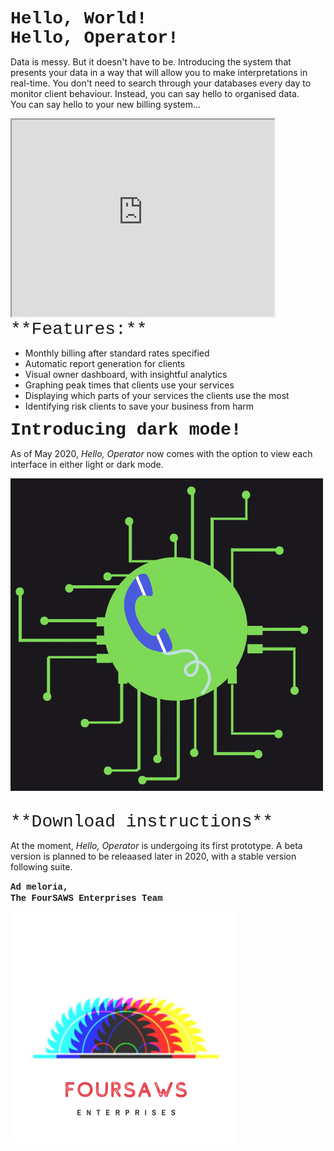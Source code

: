  <span style="font-family:Courier; font-size:2em;"> **Hello, World!** </span> <br>
 <span style="font-family:Courier; font-size:2em;"> **Hello, Operator!** </span> 

Data is messy. But it doesn't have to be. Introducing the system that presents your data in a way that will allow you to make interpretations in real-time. You don't need to search through your databases every day to monitor client behaviour. Instead, you can say hello to organised data.<br>
You can say hello to your new billing system...

<iframe width="420" height="315"
src="https://www.youtube.com/embed/ZOkvADbDS60">
</iframe>

<br>
 <span style="font-family:Courier; font-size:2em;"> **Features:** </span> 
 
- Monthly billing after standard rates specified
- Automatic report generation for clients
- Visual owner dashboard, with insightful analytics
- Graphing peak times that clients use your services
- Displaying which parts of your services the clients use the most
- Identifying risk clients to save your business from harm

 <span style="font-family:Courier; font-size:2em;"> **Introducing dark mode!** </span> 

As of May 2020, *Hello, Operator* now comes with the option to view each interface in either light or dark mode. 

![](logo.gif)


<br>
 <span style="font-family:Courier; font-size:2em;"> **Download instructions** </span> 

At the moment, <span> *Hello, Operator* </span> is undergoing its first prototype. A beta version is planned to be releaased later in 2020, with a stable version following suite.


 <span style="font-family:Courier; font-size:1em;"> **Ad meloria,** </span> <br>
  <span style="font-family:Courier; font-size:1em;"> **The FourSAWS Enterprises Team** </span> 

![Image](FSELogo.png)
